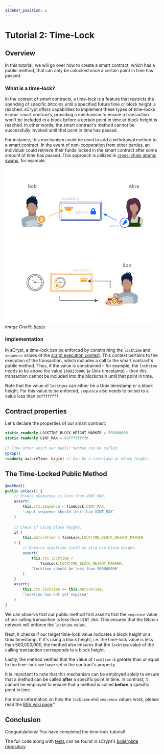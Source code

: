 ```yaml
---
sidebar_position: 2
---
```


# Tutorial 2: Time-Lock

## Overview

In this tutorial, we will go over how to create a smart contract, which has a public method, that can only be unlocked once a certain point in time has passed.

### What is a time-lock?

In the context of smart contracts, a time-lock is a feature that restricts the spending of specific bitcoins until a specified future time or block height is reached. sCrypt offers capabilities to implement these types of time-locks in your smart contracts, providing a mechanism to ensure a transaction won't be included in a block before a certain point in time or block height is reached. In other words, the smart contract's method cannot be successfully invoked until that point in time has passed.

For instance, this mechanism could be used to add a withdrawal method to a smart contract. In the event of non-cooperation from other parties, an individual could retrieve their funds locked in the smart contract after some amount of time has passed. This approach is utilized in [cross-chain atomic swaps](https://xiaohuiliu.medium.com/cross-chain-atomic-swaps-f13e874fcaa7), for example.

![](../../static/img/swap1.png)
![](../../static/img/swap2.png)
*Image Credit: [bcoin](https://bcoin.io/guides/swaps.html)*

### Implementation

In sCrypt, a time-lock can be enforced by constraining the `locktime` and `sequence` values of the [script execution context](../how-to-write-a-contract/scriptcontext). This context pertains to the execution of the transaction, which includes a call to the smart contract's public method. Thus, if the value is constrained – for example, the `locktime` needs to be above the value `1690236000` (a Unix timestamp) – then this transaction cannot be included into the blockchain until that point in time.

Note that the value of `locktime` can either be a Unix timestamp or a block height. For this value to be enforced, `sequence` also needs to be set to a value less than `0xffffffff`.

## Contract properties

Let's declare the properties of our smart contract:

```ts
static readonly LOCKTIME_BLOCK_HEIGHT_MARKER = 500000000
static readonly UINT_MAX = 0xffffffffn

// Time after which our public method can be called.
@prop()
readonly matureTime: bigint // Can be a timestamp or block height.
```

## The Time-Locked Public Method

```ts
@method()
public unlock() {
    // Ensure nSequence is less than UINT_MAX.
    assert(
        this.ctx.sequence < TimeLock.UINT_MAX,
        'input sequence should less than UINT_MAX'
    )

    // Check if using block height.
    if (
        this.matureTime < TimeLock.LOCKTIME_BLOCK_HEIGHT_MARKER
    ) {
        // Enforce nLocktime field to also use block height.
        assert(
            this.ctx.locktime <
                TimeLock.LOCKTIME_BLOCK_HEIGHT_MARKER,
            'locktime should be less than 500000000'
        )
    }
    assert(
        this.ctx.locktime >= this.matureTime,
        'locktime has not yet expired'
    )
}
```

We can observe that our public method first asserts that the `sequence` value of our calling transaction is less than `UINT_MAX`. This ensures that the Bitcoin network will enforce the `locktime` value.

Next, it checks if our target time-lock value indicates a block height or a Unix timestamp. If it's using a block height, i.e. the time-lock value is less than 500,000,000, the method also ensures that the `locktime` value of the calling transaction corresponds to a block height.

Lastly, the method verifies that the value of `locktime` is greater than or equal to the time-lock we have set in the contract's property.

It is important to note that this mechanism can be employed solely to ensure that a method can be called **after** a specific point in time. In contrast, it cannot be employed to ensure that a method is called **before** a specific point in time. 

For more information on how the `locktime` and `sequence` values work, please read the [BSV wiki page](https://wiki.bitcoinsv.io/index.php/NLocktime_and_nSequence)."

## Conclusion

Congratulations! You have completed the time-lock tutorial!

The full code along with [tests](https://github.com/sCrypt-Inc/boilerplate/blob/master/tests/local/timeLock.test.ts) can be found in sCrypt's [boilerplate repository](https://github.com/sCrypt-Inc/boilerplate/blob/master/src/contracts/timeLock.ts).

